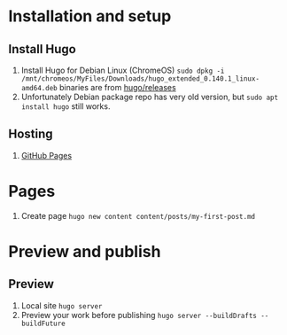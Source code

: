 # Installation and setup

## Install Hugo

1. Install Hugo for Debian Linux (ChromeOS) `sudo dpkg -i /mnt/chromeos/MyFiles/Downloads/hugo_extended_0.140.1_linux-amd64.deb` binaries are from [hugo/releases](https://github.com/gohugoio/hugo/releases)
2. Unfortunately Debian package repo has very old version, but `sudo apt install hugo` still works.

## Hosting

1. [GitHub Pages](https://gohugo.io/hosting-and-deployment/hosting-on-github/)

# Pages

1. Create page `hugo new content content/posts/my-first-post.md`

# Preview and publish

## Preview

1. Local site `hugo server`
2. Preview your work before publishing `hugo server --buildDrafts --buildFuture`